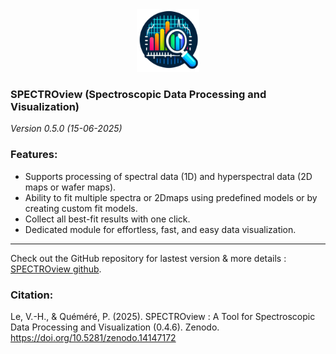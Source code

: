 <div style="text-align: center;">
    <img src="icon3.png" alt="icon3.png" width="100" height="100">
</div>

### SPECTROview (Spectroscopic Data Processing and Visualization)

*Version 0.5.0 (15-06-2025)*

### Features:
- Supports processing of spectral data (1D) and hyperspectral data (2D maps or wafer maps). 
- Ability to fit multiple spectra or 2Dmaps using predefined models or by creating custom fit models.
- Collect all best-fit results with one click.
- Dedicated module for effortless, fast, and easy data visualization.
____
Check out the GitHub repository for lastest version & more details : [SPECTROview github](https://github.com/CEA-MetroCarac/spectroview).


### Citation: 
Le, V.-H., & Quéméré, P. (2025). SPECTROview : A Tool for Spectroscopic Data Processing and Visualization (0.4.6). Zenodo. https://doi.org/10.5281/zenodo.14147172


